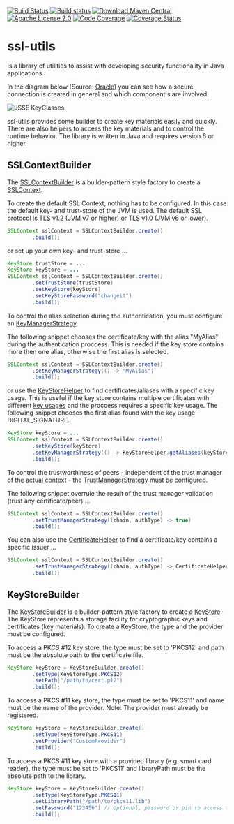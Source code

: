[![Build Status](https://travis-ci.org/j3t/ssl-utils.svg?branch=master)](https://travis-ci.org/j3t/ssl-utils)
[![Build status](https://ci.appveyor.com/api/projects/status/pr53x6w9i7bnghwv/branch/master?svg=true)](https://ci.appveyor.com/project/j3t/ssl-utils/branch/master)
[![Download Maven Central](https://img.shields.io/badge/maven--central-deployed-blue.svg)](http://search.maven.org/#search%7Cga%7C1%7Cg%3A%22com.github.j3t%22%20AND%20a%3A%22ssl-utils%22)
[![Apache License 2.0](https://img.shields.io/badge/license-Apache%202.0-green.svg)](https://github.com/j3t/ssl-utils/blob/master/LICENSE)
[![Code Coverage](https://img.shields.io/codecov/c/github/j3t/ssl-utils/master.svg)](https://codecov.io/github/j3t/ssl-utils?branch=master)
[![Coverage Status](https://coveralls.io/repos/github/j3t/ssl-utils/badge.svg)](https://coveralls.io/github/j3t/ssl-utils)

# ssl-utils
Is a library of utilities to assist with developing security functionality in Java applications.

In the diagram below (Source: [Oracle](http://docs.oracle.com/javase/7/docs/technotes/guides/security/jsse/JSSERefGuide.html)) you can see how a secure connection is created in general and which component's are involved.

![JSSE KeyClasses](http://docs.oracle.com/javase/7/docs/technotes/guides/security/jsse/classes1.jpg)

ssl-utils provides some builder to create key materials easily and quickly. There are also helpers to access the key materials and to control the runtime behavior. The library is written in Java and requires version 6 or higher.

## SSLContextBuilder
The [SSLContextBuilder](https://github.com/j3t/ssl-utils/blob/master/src/main/java/com/github/j3t/ssl/utils/SSLContextBuilder.java) is a builder-pattern style factory to create a [SSLContext](http://docs.oracle.com/javase/7/docs/api/javax/net/ssl/SSLContext.html).

To create the default SSL Context, nothing has to be configured. In this case the default key- and trust-store of the JVM is used. The default SSL protocol is TLS v1.2 (JVM v7 or higher) or TLS v1.0 (JVM v6 or lower).
```java
SSLContext sslContext = SSLContextBuilder.create()
		.build();
```

or set up your own key- and trust-store ...
```java
KeyStore trustStore = ...
KeyStore keyStore = ...
SSLContext sslContext = SSLContextBuilder.create()
		.setTrustStore(trustStore)
		.setKeyStore(keyStore)
		.setKeyStorePassword("changeit")
		.build();
```

To control the alias selection during the authentication, you must configure an [KeyManagerStrategy](https://github.com/j3t/ssl-utils/blob/master/src/main/java/com/github/j3t/ssl/utils/strategy/KeyManagerStrategy.java).

The following snippet chooses the certificate/key with the alias "MyAlias" during the authentication proccess. This is needed if the key store contains more then one alias, otherwise the first alias is selected.
```java
SSLContext sslContext = SSLContextBuilder.create()
		.setKeyManagerStrategy(() -> "MyAlias")
		.build();
```

or use the [KeyStoreHelper](https://github.com/j3t/ssl-utils/blob/master/src/main/java/com/github/j3t/ssl/utils/KeyStoreHelper.java) to find certificates/aliases with a specific key usage. This is useful if the key store contains multiple certificates with different [key usages](https://github.com/j3t/ssl-utils/blob/master/src/main/java/com/github/j3t/ssl/utils/types/KeyUsage.java) and the proccess requires a specific key usage. The following snippet chooses the first alias found with the key usage DIGITAL_SIGNATURE.
```java
KeyStore keyStore = ...
SSLContext sslContext = SSLContextBuilder.create()
		.setKeyStore(keyStore)
		.setKeyManagerStrategy(() -> KeyStoreHelper.getAliases(keyStore, DIGITAL_SIGNATURE)[0])
		.build();
```

To control the trustworthiness of peers - independent of the trust manager of the actual context - the [TrustManagerStrategy](https://github.com/j3t/ssl-utils/blob/master/src/main/java/com/github/j3t/ssl/utils/strategy/TrustManagerStrategy.java) must be configured.

The following snippet overrule the result of the trust manager validation (trust any certificate/peer) ...
```java
SSLContext sslContext = SSLContextBuilder.create()
		.setTrustManagerStrategy((chain, authType) -> true)
		.build();
```

You can also use the [CertificateHelper](https://github.com/j3t/ssl-utils/blob/master/src/main/java/com/github/j3t/ssl/utils/CertificateHelper.java) to find a certificate/key contains a specific issuer ...
```java
SSLContext sslContext = SSLContextBuilder.create()
		.setTrustManagerStrategy((chain, authType) -> CertificateHelper.getIssuers(chain).contains("CN=MyIssuer"))
		.build();
```

## KeyStoreBuilder
The [KeyStoreBuilder](https://github.com/j3t/ssl-utils/blob/master/src/main/java/com/github/j3t/ssl/utils/KeyStoreBuilder.java) is a builder-pattern style factory to create a [KeyStore](http://docs.oracle.com/javase/7/docs/api/java/security/KeyStore.html). The KeyStore represents a storage facility for cryptographic keys and certificates (key materials). To create a KeyStore, the type and the provider must be configured.

To access a PKCS #12 key store, the type must be set to 'PKCS12' and path must be the absolute path to the certificate file.
```java
KeyStore keyStore = KeyStoreBuilder.create()
		.setType(KeyStoreType.PKCS12)
		.setPath("/path/to/cert.p12")
		.build();
```

To access a PKCS #11 key store, the type must be set to 'PKCS11' and name must be the name of the provider. Note: The provider must already be registered.
```java
KeyStore keyStore = KeyStoreBuilder.create()
		.setType(KeyStoreType.PKCS11)
		.setProvider("CustomProvider")
		.build();
```

To access a PKCS #11 key store with a provided library (e.g. smart card reader), the type must be set to 'PKCS11' and libraryPath must be the absolute path to the library.
```java
KeyStore keyStore = KeyStoreBuilder.create()
		.setType(KeyStoreType.PKCS11)
		.setLibraryPath("/path/to/pkcs11.lib")
		.setPassword("123456") // optional, password or pin to access the store
		.build();
```
